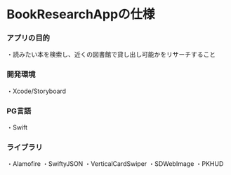 # BookResearchAppの仕様

### アプリの目的
・読みたい本を検索し、近くの図書館で貸し出し可能かをリサーチすること

### 開発環境
・Xcode/Storyboard

### PG言語
・Swift

### ライブラリ
・Alamofire
・SwiftyJSON
・VerticalCardSwiper
・SDWebImage
・PKHUD
